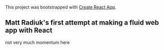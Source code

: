 This project was bootstrapped with [Create React App](https://github.com/facebook/create-react-app).

## Matt Radiuk's first attempt at making a fluid web app with React

not very much momentum here
